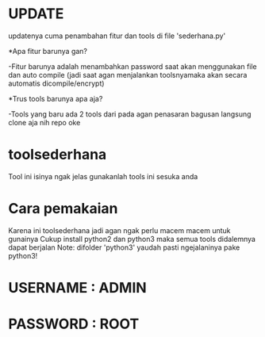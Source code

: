 # UPDATE
updatenya cuma penambahan fitur dan tools di file 'sederhana.py'

*Apa fitur barunya gan?

-Fitur barunya adalah menambahkan password saat akan menggunakan file dan auto compile (jadi saat agan menjalankan toolsnyamaka akan secara automatis dicompile/encrypt)

*Trus tools barunya apa aja?

-Tools yang baru ada 2 tools dari pada agan penasaran bagusan langsung clone aja nih repo oke

# toolsederhana
Tool ini isinya ngak jelas gunakanlah tools ini sesuka anda

# Cara pemakaian
Karena ini toolsederhana jadi agan ngak perlu macem macem untuk gunainya 
Cukup install python2 dan python3 maka semua tools didalemnya dapat berjalan
Note: difolder 'python3' yaudah pasti ngejalaninya pake python3!
# USERNAME : ADMIN
# PASSWORD : ROOT
